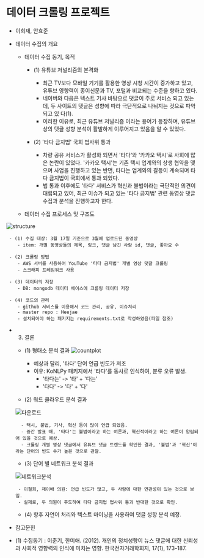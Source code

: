 
데이터 크롤링 프로젝트
====================================
 
 - 이희재, 안효준
 
- 데이터 수집의 개요
   - 데이터 수집 동기, 목적
     - (1) 유튜브 저널리즘의 본격화
        - 최근 TV보다 모바일 기기를 활용한 영상 시청 시간이 증가하고 있고, 유튜브 영향력이 종이신문과 TV, 포털과 비교되는 수준을 향하고 있다. 
        - 네이버와 다음은 텍스트 기사 바탕으로 댓글이 주로 서비스 되고 있는데, 두 사이트의 댓글은 성향에 따라 극단적으로 나눠지는 것으로 파악되고 있 다(1).
        - 이러한 이유로, 최근 유튜브 저널리즘 이라는 용어가 등장하며, 유튜브 상의 댓글 성향 분석이 활발하게 이루어지고 있음을 알 수 있었다.
       
     - (2) '타다 금지법' 국회 법사위 통과
        - 차량 공유 서비스가 활성화 되면서 '타다'와 '카카오 택시'로 사회에 많은 논란이 있었다. '카카오 택시'는 기존 택시 업계와의 상생 협약을 맺으며 사업을 진행하고 있는 반면, 타다는 업계와의 갈등이 계속되며 타다 금지법이 국회에서 통과 되었다. 
        - 법 통과 이후에도 '타다' 서비스가 혁신과 불법이라는 극단적인 의견이 대립되고 있어, 최근 이슈가 되고 있는 '타다 금지법' 관련 동영상 댓글 수집과 분석을 진행하고자 한다.
       
       
    
   - 데이터 수집 프로세스 및 구조도

![structure](https://user-images.githubusercontent.com/60166667/77083157-65683200-6a40-11ea-9bb3-07b323c19224.png)

     - (1) 수집 대상: 3월 17일 기준으로 3월에 업로드된 동영상 
        - item: 개별 동영상들의 제목, 링크, 댓글 남긴 사람 id, 댓글, 좋아요 수
   
     - (2) 크롤링 방법
        - AWS 서버를 사용하여 YouTube '타다 금지법' 개별 영상 댓글 크롤링
        - 스크래피 프레임워크 사용

     - (3) 데이터의 저장
        - DB: mongodb 데이터 베이스에 크롤링 데이터 저장

     - (4) 코드의 관리
        - github 서비스를 이용해서 코드 관리, 공유, 이슈처리
        - master repo : Heejae
        - 설치되어야 하는 패키지는 requirements.txt로 작성하였음(파일 참조)
 
 
- 3. 결론
  
    -  (1) 형태소 분석 결과
    ![countplot](https://user-images.githubusercontent.com/60166667/77083767-5cc42b80-6a41-11ea-8916-4b1afa343e19.png)

       - 예상과 달리, '타다' 단어 언급 빈도가 저조
       - 이유: KoNLPy 패키지에서 '타다'를 동사로 인식하여, 분류 오류 발생.
         - '타다는' -> '타' + '다는'
         - '타다' -> '타' + '다'
     
  
    -  (2) 워드 클라우드 분석 결과
   
   
   
    ![다운로드](https://user-images.githubusercontent.com/60166667/77083628-28e90600-6a41-11ea-8454-40e3ea94eb08.png)

   
        - 택시, 불법, 기사, 혁신 등이 많이 언급 되었음.
        - 중간 발표 때, '타다'는 불법이라고 하는 여론과, 혁신적이라고 하는 여론이 양립되어 있을 것으로 예상.
        - 크롤링 개별 영상 댓글에서 유튜브 댓글 트렌드를 확인한 결과, '불법'과 '혁신'이라는 단어의 빈도 수가 높은 것으로 관찰.
   
   
    -  (3) 단어 별 네트워크 분석 결과
     
     ![네트워크분석](https://user-images.githubusercontent.com/60166667/77083813-6cdc0b00-6a41-11ea-8ef9-cca20b68b3f8.png)

       - 이철희, 채이배 의원: 언급 빈도가 많고, 두 사람에 대한 연관성이 있는 것으로 보임.
       - 실제로, 두 의원이 주도하여 타다 금지법 법사위 통과 반대한 것으로 확인.
     
    -  (4) 향후 자연어 처리와 텍스트 마이닝을 사용하여 댓글 성향 분석 예정.
      
      
- 참고문헌
- (1) 수집동기 : 이준기, 한미애. (2012). 개인의 정치성향이 뉴스 댓글에 대한 신뢰성과 사회적 영향력의 인식에 미치는 영향. 한국전자거래학회지, 17(1), 173-187.
